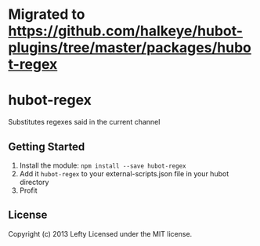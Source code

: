 # Migrated to https://github.com/halkeye/hubot-plugins/tree/master/packages/hubot-regex

# hubot-regex

Substitutes regexes said in the current channel

## Getting Started

1. Install the module: `npm install --save hubot-regex`
2. Add it `hubot-regex` to your external-scripts.json file in your hubot directory
3. Profit

## License

Copyright (c) 2013 Lefty
Licensed under the MIT license.
